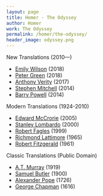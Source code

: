 ```yaml
---
layout: page
title: Homer - The Odyssey
author: Homer
work: The Odyssey
permalink: /homer/the-odyssey/
header_image: odyssey.png
---
```

New Translations (2010—)

* [Emily Wilson](emily-wilson) (2018)
* [Peter Green](peter-green) (2018)
* [Anthony Verity](anthony-verity) (2017)
* [Stephen Mitchell](stephen-mitchell) (2014)
* [Barry Powell](barry-powell) (2014)

Modern Translations (1924-2010)

* [Edward McCrorie](edward-mccrorie) (2005)
* [Stanley Lombardo](stanley-lombardo) (2000)
* [Robert Fagles](robert-fagles) (1999)
* [Richmond Lattimore](richmond-lattimore) (1965)
* [Robert Fitzgerald](robert-fitzgerald) (1961)

Classic Translations (Public Domain)

* [A.T. Murray](at-murray) (1919)
* [Samuel Butler](samuel-butler) (1900)
* [Alexander Pope](alexander-pope) (1726)
* [George Chapman](george-chapman) (1616)
